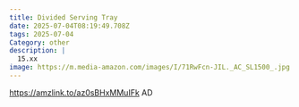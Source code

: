 ```yaml
---
title: Divided Serving Tray
date: 2025-07-04T08:19:49.708Z
tags: 2025-07-04
Category: other
description: |
  15.xx
image: https://m.media-amazon.com/images/I/71RwFcn-JIL._AC_SL1500_.jpg
---
```

https://amzlink.to/az0sBHxMMuIFk
AD